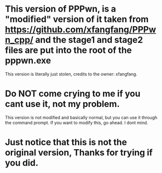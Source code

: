 # This version of PPPwn, is a "modified" version of it taken from https://github.com/xfangfang/PPPwn_cpp/ and the stage1 and stage2 files are put into the root of the pppwn.exe
This version is literally just stolen, credits to the owner: xfangfang.
# Do NOT come crying to me if you cant use it, not my problem.
This version is not modified and basically normal, but you can use it through the command prompt. 
If you want to modify this, go ahead. I dont mind.
# Just notice that this is not the original version, Thanks for trying if you did.

